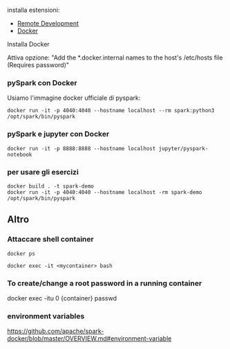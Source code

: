 installa estensioni:
- [Remote Development](https://marketplace.visualstudio.com/items?itemName=ms-vscode-remote.vscode-remote-extensionpack)
- [Docker](https://marketplace.visualstudio.com/items?itemName=ms-azuretools.vscode-docker)


Installa Docker

Attiva opzione:
"Add the *.docker.internal names to the host's /etc/hosts file (Requires password)"


### pySpark con Docker 
Usiamo l'immagine docker ufficiale di pyspark:
```
docker run -it -p 4040:4040 --hostname localhost --rm spark:python3 /opt/spark/bin/pyspark
```

### pySpark e jupyter con Docker

```
docker run -it -p 8888:8888 --hostname localhost jupyter/pyspark-notebook
```

### per usare gli esercizi
```
docker build . -t spark-demo 
docker run -it -p 4040:4040 --hostname localhost -rm spark-demo /opt/spark/bin/pyspark  
```
## Altro
### Attaccare shell container

```
docker ps

docker exec -it <mycontainer> bash
```

### To create/change a root password in a running container

docker exec -itu 0 {container} passwd

### environment variables
https://github.com/apache/spark-docker/blob/master/OVERVIEW.md#environment-variable